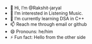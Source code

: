 - 👋 Hi, I’m @Rakshit-jaryal
- 👀 I’m interested in Listening Music.
- 🌱 I’m currently learning DSA in C++
- 📫 Reach me through email or github
- 😄 Pronouns: he/him
- ⚡ Fun fact: Hello from the other side 

<!---
Rakshit-jaryal/Rakshit-jaryal is a ✨ special ✨ repository because its `README.md` (this file) appears on your GitHub profile.
You can click the Preview link to take a look at your changes.
--->

